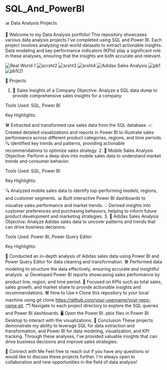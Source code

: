 # SQL_And_PowerBI
📊 Data Analysis Projects

🌟
Welcome to my Data Analysis portfolio! This repository showcases various data analysis projects I've completed using SQL and Power BI. Each project involves analyzing real-world datasets to extract actionable insights. Data modeling and key performance indicators (KPIs) play a significant role in these analyses, ensuring that the insights are both accurate and relevant.

![Real World 1](https://github.com/user-attachments/assets/a667de74-d201-4d48-924e-7d8381ecc321)
![scrsht2](https://github.com/user-attachments/assets/099d2679-2098-4413-9ee1-f1c33bfb0236)
![srsht3](https://github.com/user-attachments/assets/b1b74609-a29f-4352-818d-58ef7d31300e)
![srsht4](https://github.com/user-attachments/assets/3c54808f-01b4-4805-b1cb-74b3bfb62dcd)
![Adidas Sales Analysis](https://github.com/user-attachments/assets/0e7a6735-6678-4fae-b9a1-e3d1d4fa7659)
![pb1](https://github.com/user-attachments/assets/39f108f3-3720-416e-93bf-41cd4cc84511)
![pb1(2)](https://github.com/user-attachments/assets/aab19338-4f2b-404b-8188-adf4c2364791)

🚀 Projects
1. 💼 Sales Insights of a Company
Objective: Analyze a SQL data dump to provide comprehensive sales insights for a company.

Tools Used: SQL, Power BI

Key Highlights:

🛠️ Extracted and transformed raw sales data from the SQL database.
📈 Created detailed visualizations and reports in Power BI to illustrate sales performance across different product categories, regions, and time periods.
🔍 Identified key trends and patterns, providing actionable recommendations to optimize sales strategy.
2. 📱 Mobile Sales Analysis
Objective: Perform a deep dive into mobile sales data to understand market trends and consumer behavior.

Tools Used: SQL, Power BI

Key Highlights:

🔍 Analyzed mobile sales data to identify top-performing models, regions, and customer segments.
📊 Built interactive Power BI dashboards to visualize sales performance and market trends.
💡 Derived insights into customer preferences and purchasing behaviors, helping to inform future product development and marketing strategies.
3. 👟 Adidas Sales Analysis
Objective: Analyze Adidas sales data to uncover patterns and trends that can drive business decisions.

Tools Used: Power BI, Power Query Editor

Key Highlights:

🧹 Conducted an in-depth analysis of Adidas sales data using Power BI and Power Query Editor for data cleaning and transformation.
🛠️ Performed data modeling to structure the data effectively, ensuring accurate and insightful analysis.
📊 Developed Power BI reports showcasing sales performance by product line, region, and time period.
🎯 Focused on KPIs such as total sales, sales growth, and market share to provide actionable insights and recommendations.
🛠️ How to Use
🌀 Clone this repository to your local machine using git clone https://github.com/your-username/your-repo-name.git.
🗂️ Navigate to each project directory to explore the SQL queries and Power BI dashboards.
🖥️ Open the Power BI .pbix files in Power BI Desktop to interact with the visualizations.
🎯 Conclusion
These projects demonstrate my ability to leverage SQL for data extraction and transformation, and Power BI for data modeling, visualization, and KPI tracking. Through these analyses, I've provided valuable insights that can drive business decisions and improve sales strategies.

🤝 Connect with Me
Feel free to reach out if you have any questions or would like to discuss these projects further. I'm always open to collaboration and new opportunities in the field of data analysis!
